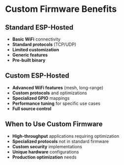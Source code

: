 # Custom Firmware Benefits

<div class="grid grid-cols-2 gap-8">

<div>

## Standard ESP-Hosted
- **Basic WiFi** connectivity
- **Standard protocols** (TCP/UDP)
- **Limited customization**
- **Generic features**
- **Pre-built binary**

</div>

<div>

## Custom ESP-Hosted
- **Advanced WiFi features** (mesh, long-range)
- **Custom protocols** and optimizations
- **Specialized GPIO** mappings
- **Performance tuning** for specific use cases
- **Full source control**

</div>

</div>

## When to Use Custom Firmware
- **High-throughput** applications requiring optimization
- **Specialized protocols** not in standard firmware  
- **Custom security** implementations
- **Unique hardware** configurations
- **Production optimization** needs